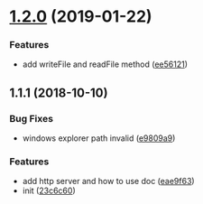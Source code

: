 <a name="1.2.0"></a>
# [1.2.0](https://github.com/hubcarl/node-tool-utils/compare/1.1.1...1.2.0) (2019-01-22)


### Features

* add writeFile and readFile method ([ee56121](https://github.com/hubcarl/node-tool-utils/commit/ee56121))



<a name="1.1.1"></a>
## 1.1.1 (2018-10-10)


### Bug Fixes

* windows explorer path invalid ([e9809a9](https://github.com/hubcarl/node-tool-utils/commit/e9809a9))


### Features

* add http server and how to use doc ([eae9f63](https://github.com/hubcarl/node-tool-utils/commit/eae9f63))
* init ([23c6c60](https://github.com/hubcarl/node-tool-utils/commit/23c6c60))



